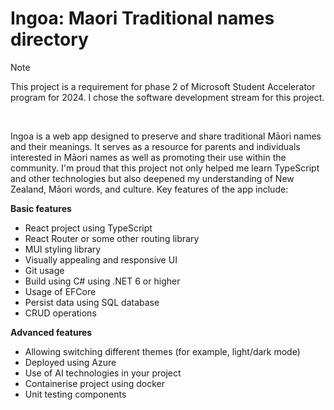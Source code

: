 <h1>Ingoa: Maori Traditional names directory</h1>

> [!NOTE]
> This project is a requirement for phase 2 of Microsoft Student Accelerator program for 2024. I chose the software development stream for this project.



<br>
<p>
  Ingoa is a web app designed to preserve and share traditional Māori names and their meanings. It serves as a resource for parents and individuals interested in Māori names as well as promoting their use within the community. I'm proud that this project not only helped me learn TypeScript and other technologies but also deepened my understanding of New Zealand, Māori words, and culture. Key features of the app include:
</p>

**Basic features**

* React project using TypeScript
* React Router or some other routing library
* MUI styling library
* Visually appealing and responsive UI
* Git usage
* Build using C# using .NET 6 or higher
* Usage of EFCore
* Persist data using SQL database
* CRUD operations

**Advanced features**
* Allowing switching different themes (for example, light/dark mode)
* Deployed using Azure
* Use of AI technologies in your project
* Containerise project using docker
* Unit testing components
